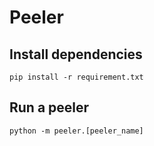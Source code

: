 # Peeler

## Install dependencies 
```shell
pip install -r requirement.txt
```

## Run a peeler
```shell
python -m peeler.[peeler_name]
```
